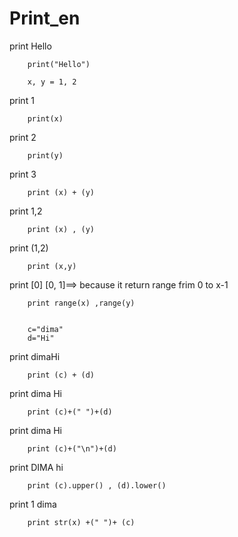 # Print_en
print Hello

		print("Hello")

		x, y = 1, 2

print 1

		print(x)

print 2

		print(y)

print 3

		print (x) + (y)

print 1,2

		print (x) , (y)

print (1,2)

		print (x,y)

print [0] [0, 1]==> because it return range frim 0 to x-1

		print range(x) ,range(y)


		c="dima"
		d="Hi"
print dimaHi

		print (c) + (d)
print dima Hi

		print (c)+(" ")+(d)
print dima
Hi

		print (c)+("\n")+(d)
print DIMA hi

		print (c).upper() , (d).lower()

print 1 dima

		print str(x) +(" ")+ (c)







